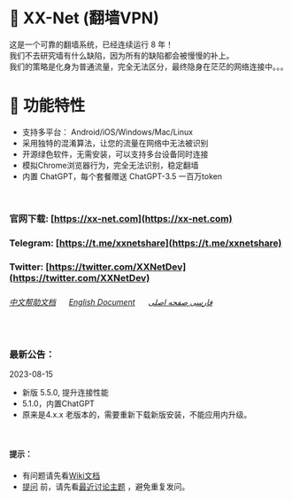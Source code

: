 :rocket: XX-Net (翻墙VPN)
=========
这是一个可靠的翻墙系统，已经连续运行 8 年！  
我们不去研究墙有什么缺陷，因为所有的缺陷都会被慢慢的补上。  
我们的策略是化身为普通流量，完全无法区分，最终隐身在茫茫的网络连接中。。。

:electric_plug: 功能特性
=========
* 支持多平台： Android/iOS/Windows/Mac/Linux   
* 采用独特的混淆算法，让您的流量在网络中无法被识别  
* 开源绿色软件，无需安装，可以支持多台设备同时连接
* 模拟Chrome浏览器行为，完全无法识别，稳定翻墙
* 内置 ChatGPT，每个套餐赠送 ChatGPT-3.5 一百万token 


<br>

### 官网下载: [https://xx-net.com](https://xx-net.com)
### Telegram: [https://t.me/xxnetshare](https://t.me/xxnetshare)
### Twitter: [https://twitter.com/XXNetDev](https://twitter.com/XXNetDev)
###
###### [中文帮助文档](https://github.com/XX-net/XX-Net/wiki/%E4%B8%AD%E6%96%87%E6%96%87%E6%A1%A3) &nbsp; &nbsp; &nbsp;[English Document](https://github.com/XX-net/XX-Net/wiki/English-Home-Page) &nbsp; &nbsp; &nbsp;[فارسی صفحه اصلی](https://github.com/XX-net/XX-Net/wiki/Persian-home-page) 

<br>


### 最新公告：
 2023-08-15
* 新版 5.5.0, 提升连接性能
* 5.1.0，内置ChatGPT
* 原来是4.x.x 老版本的，需要重新下载新版安装，不能应用内升级。

  
<br>

#### 提示：  
* 有问题请先看[Wiki文档](https://github.com/XX-net/XX-Net/wiki/%E4%B8%AD%E6%96%87%E6%96%87%E6%A1%A3)
* [提问](https://github.com/XX-net/XX-Net/issues) 前，请先看[最近讨论主题](https://github.com/XX-net/XX-Net/issues?q=is%3Aissue+is%3Aopen+sort%3Aupdated-desc) ，避免重复发问。  
